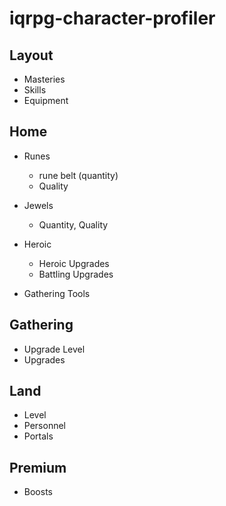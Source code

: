 # iqrpg-character-profiler

## Layout

- Masteries
- Skills
- Equipment


## Home

- Runes
  - rune belt (quantity)
  - Quality

- Jewels
  - Quantity, Quality

- Heroic
  - Heroic Upgrades
  - Battling Upgrades

- Gathering Tools


## Gathering

- Upgrade Level
- Upgrades

## Land

- Level
- Personnel
- Portals

## Premium

- Boosts
